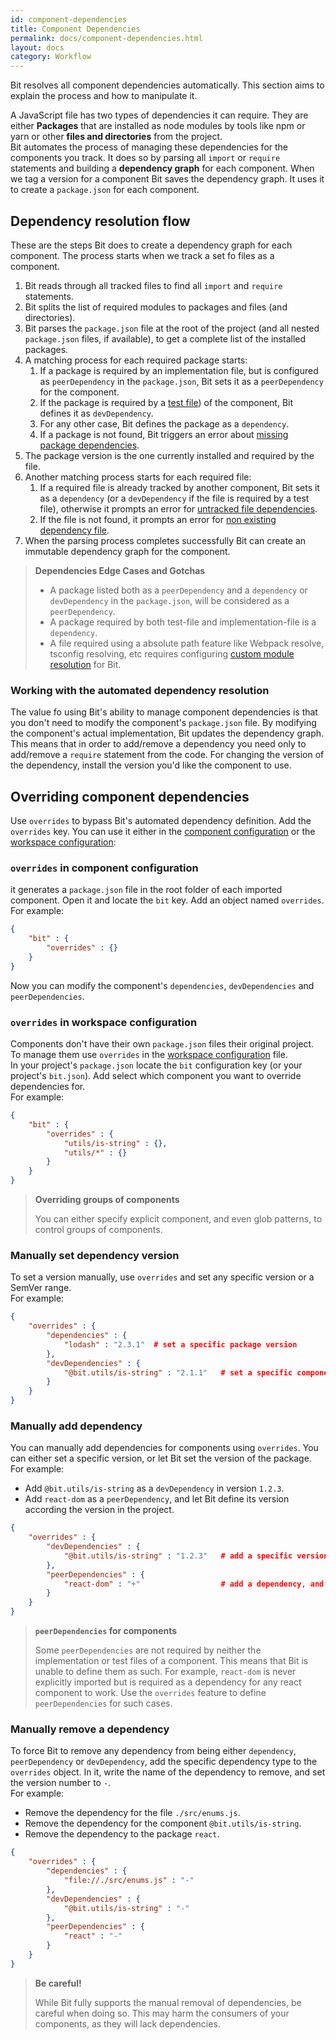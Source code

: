 ```yaml
---
id: component-dependencies
title: Component Dependencies
permalink: docs/component-dependencies.html
layout: docs
category: Workflow
---
```


Bit resolves all component dependencies automatically. This section aims to explain the process and how to manipulate it.

A JavaScript file has two types of dependencies it can require. They are either **Packages** that are installed as node modules by tools like npm or yarn or other **files and directories** from the project.  
Bit automates the process of managing these dependencies for the components you track. It does so by parsing all `import` or `require` statements and building a **dependency graph** for each component. When we tag a version for a component Bit saves the dependency graph. It uses it to create a `package.json` for each component.

## Dependency resolution flow

These are the steps Bit does to create a dependency graph for each component. The process starts when we track a set fo files as a component.

1. Bit reads through all tracked files to find all `import` and `require` statements.
2. Bit splits the list of required modules to packages and files (and directories).
3. Bit parses the `package.json` file at the root of the project (and all nested `package.json` files, if available), to get a complete list of the installed packages.
4. A matching process for each required package starts:
    1. If a package is required by an implementation file, but is configured as `peerDependency` in the `package.json`, Bit sets it as a `peerDependency` for the component.
    2. If the package is required by a [test file](/docs/add-and-isolate-components.html#tracking-a-component-with-testspec-files)) of the component, Bit defines it as `devDependency`.
    3. For any other case, Bit defines the package as a `dependency`.
    4. If a package is not found, Bit triggers an error about [missing package dependencies](/docs/troubleshooting-isolating.html#missing-package-dependencies).
5. The package version is the one currently installed and required by the file.
6. Another matching process starts for each required file:
    1. If a required file is already tracked by another component, Bit sets it as a `dependency` (or a `devDependency` if the file is required by a test file), otherwise it prompts an error for [untracked file dependencies](/docs/troubleshooting-isolating.html#untracked-file-dependencies).
    2. If the file is not found, it prompts an error for [non existing dependency file](/docs/troubleshooting-isolating.html#non-existing-dependency-files).
7. When the parsing process completes successfully Bit can create an immutable dependency graph for the component.

> **Dependencies Edge Cases and Gotchas**
>
> * A package listed both as a `peerDependency` and a `dependency` or `devDependency` in the `package.json`,  will be considered as a `peerDependency`.
> * A package required by both test-file and implementation-file is a `dependency`.
> * A file required using a absolute path feature like Webpack resolve, tsconfig resolving, etc requires configuring [custom module resolution](/docs/tracking-dependencies.html#custom-module-resolution) for Bit.

### Working with the automated dependency resolution

The value fo using Bit's ability to manage component dependencies is that you don't need to modify the component's `package.json` file. By modifying the component's actual implementation, Bit updates the dependency graph.  
This means that in order to add/remove a dependency you need only to add/remove a `require` statement from the code. For changing the version of the dependency, install the version you'd like the component to use.

## Overriding component dependencies

Use `overrides` to bypass Bit's automated dependency definition. Add the `overrides` key. You can use it either in the [component configuration](/docs/conf-files.html#component-configuration) or the [workspace configuration](/docs/conf-files.html#workspace-configuration):

### `overrides` in component configuration

it generates a `package.json` file in the root folder of each imported component. Open it and locate the `bit` key. Add an object named `overrides`.  
For example:

```json
{
    "bit" : {
        "overrides" : {}
    }
}
```

Now you can modify the component's `dependencies`, `devDependencies` and `peerDependencies`.

### `overrides` in workspace configuration

Components don't have their own `package.json` files their original project. To manage them use `overrides` in the [workspace configuration](/docs/conf-files.html#workspace-configuration) file.  
In your project's `package.json` locate the `bit` configuration key (or your project's `bit.json`). Add select which component you want to override dependencies for.  
For example:

```json
{
    "bit" : {
        "overrides" : {
            "utils/is-string" : {},
            "utils/*" : {}
        }
    }
}
```

> **Overriding groups of components**
>
> You can either specify explicit component, and even glob patterns, to control groups of components.

### Manually set dependency version

To set a version manually, use `overrides` and set any specific version or a SemVer range.  
For example:

```json
{
    "overrides" : {
        "dependencies" : {
            "lodash" : "2.3.1"  # set a specific package version
        },
        "devDependencies" : {
            "@bit.utils/is-string" : "2.1.1"   # set a specific component version
        }
    }
}
```

### Manually add dependency

You can manually add dependencies for components using `overrides`. You can either set a specific version, or let Bit set the version of the package.  
For example:

* Add `@bit.utils/is-string` as a `devDependency` in version `1.2.3`.
* Add `react-dom` as a `peerDependency`, and let Bit define its version according the version in the project.

```json
{
    "overrides" : {
        "devDependencies" : {
            "@bit.utils/is-string" : "1.2.3"   # add a specific version of dependency
        },
        "peerDependencies" : {
            "react-dom" : "+"                  # add a dependency, and let Bit define the version
        }
    }
}
```

> **`peerDependencies` for components**
>
> Some `peerDependencies` are not required by neither the implementation or test files of a component. This means that Bit is unable to define them as such. For example, `react-dom` is never explicitly imported but is required as a dependency for any react component to work. Use the `overrides` feature to define `peerDependencies` for such cases.

### Manually remove a dependency

To force Bit to remove any dependency from being either `dependency`, `peerDependency` or `devDependency`, add the specific dependency type to the `overrides` object. In it, write the name of the dependency to remove, and set the version number to `-`.  
For example:

* Remove the dependency for the file `./src/enums.js`.
* Remove the dependency for the component `@bit.utils/is-string`.
* Remove the dependency to the package `react`.

```json
{
    "overrides" : {
        "dependencies" : {
            "file://./src/enums.js" : "-"
        },
        "devDependencies" : {
            "@bit.utils/is-string" : "-"
        },
        "peerDependencies" : {
            "react" : "-"
        }
    }
}
```

> **Be careful!**
>
> While Bit fully supports the manual removal of dependencies, be careful when doing so. This may harm the consumers of your components, as they will lack dependencies.
